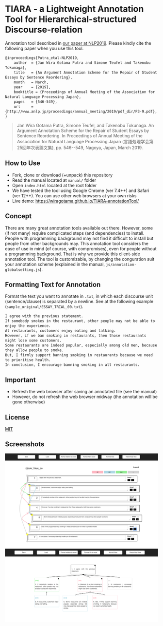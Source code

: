# TIARA - a Lightweight Annotation Tool for Hierarchical-structured Discourse-relation
Annotation tool described in [our paper at NLP2019](http://www.anlp.jp/proceedings/annual_meeting/2019/pdf_dir/P3-9.pdf). Please kindly cite the following paper when you use this tool.

```
@inproceedings{Putra_etal-NLP2019,
	author	= {Jan Wira Gotama Putra and Simone Teufel and Takenobu Tokunaga},
	title	= {An Argument Annotation Scheme for the Repair of Student Essays by Sentence Reordering},
	month	= March,
	year	= {2019},
	booktitle = {Proceedings of Annual Meeting of the Association for Natural Language Processing Japan},
	pages	= {546-549},
	url		= {http://www.anlp.jp/proceedings/annual_meeting/2019/pdf_dir/P3-9.pdf},
}
```

>Jan Wira Gotama Putra, Simone Teufel, and Takenobu Tokunaga. An Argument Annotation Scheme for the Repair of Student Essays by Sentence Reordering. In Proceedings of Annual Meeting of the Association for Natural Language Processing Japan (言語処理学会第25回年次表論文集), pp. 546--549, Nagoya, Japan, March 2019.

## How to Use
- Fork, clone or download (+unpack) this repository
- Read the manual located at ```manual/``` folder
- Open ```index.html``` located at the root folder
- We have tested the tool using Google Chrome (ver 7.4++) and Safari (ver 12++). You can use other web browsers at your own risks
- Live demo: <https://wiragotama.github.io/TIARA-annotationTool/>

## Concept
There are many great annotation tools available out there. However, some (if not many) require complicated steps (and dependencies) to install. People with programming background may not find it difficult to install but people from other backgrounds may. This annotation tool considers the ease of use in mind (of course, with compromises), even for people without a programming background. That is why we provide this client-side annotation tool. The tool is customizable, by changing the conguration suit your annotation scheme (explained in the manual, ```js/annotation-globalsetting.js```). 

## Formatting Text for Annotation
Format the text you want to annotate in ```.txt```, in which each discourse unit (sentence/clause) is separated by a newline. See at the following example (```sample_original/ESSAY_TRIAL_00.txt```).

```
I agree with the previous statement.
If somebody smokes in the restaurant, other people may not be able to enjoy the experience.
At restaurants, customers enjoy eating and talking.
However, if we ban smoking in restaurants, then those restaurants might lose some customers.
Some restaurants are indeed popular, especially among old men, because they allow people to smoke.
But, I firmly support banning smoking in restaurants because we need to prioritise health.
In conclusion, I encourage banning smoking in all restaurants.

``` 

## Important
- Refresh the web browser after saving an annotated file (see the manual)
- However, do not refresh the web browser midway (the annotation will be gone otherwise)

## License 
[MIT](https://opensource.org/licenses/MIT)

## Screenshots
![](img/SS1.png)
![](img/SS2.png)